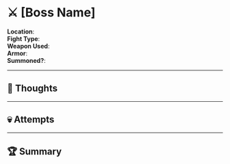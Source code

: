 # ⚔️ [Boss Name]

**Location**:  
**Fight Type**:  
**Weapon Used**:  
**Armor**:  
**Summoned?**:  

---

## 🧠 Thoughts

---

## 💀 Attempts

---

## 🏆 Summary
